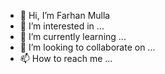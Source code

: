- 👋 Hi, I’m Farhan Mulla
- 👀 I’m interested in ...
- 🌱 I’m currently learning ...
- 💞️ I’m looking to collaborate on ...
- 📫 How to reach me ...

<!---
iamfarhanmulla/iamfarhanmulla is a ✨ special ✨ repository because its `README.md` (this file) appears on your GitHub profile.
You can click the Preview link to take a look at your changes.
--->
